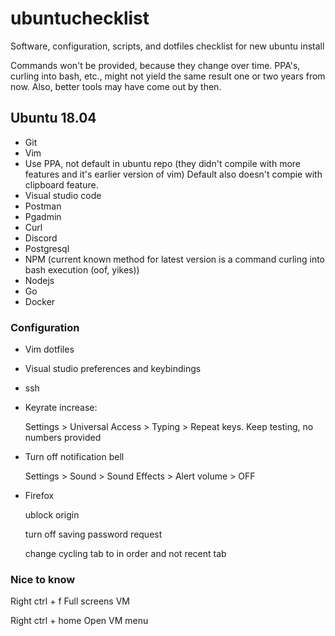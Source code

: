 # ubuntuchecklist
Software, configuration, scripts, and dotfiles checklist for new ubuntu install

Commands won't be provided, because they change over time. PPA's, curling into bash, etc.,
might not yield the same result one or two years from now. Also, better tools may have come
out by then.

## Ubuntu 18.04
- Git
- Vim
- Use PPA, not default in ubuntu repo (they didn't compile with more features and it's earlier version of vim)
  Default also doesn't compie with clipboard feature.
- Visual studio code
- Postman
- Pgadmin
- Curl
- Discord
- Postgresql
- NPM (current known method for latest version is a command curling into bash execution (oof, yikes))
- Nodejs
- Go
- Docker

### Configuration
- Vim dotfiles

- Visual studio preferences and keybindings

- ssh

- Keyrate increase:
   
   Settings > Universal Access > Typing > Repeat keys. 
   Keep testing, no numbers provided

- Turn off notification bell

   Settings > Sound > Sound Effects > Alert volume > OFF

- Firefox

   ublock origin 

   turn off saving password request

   change cycling tab to in order and not recent tab

### Nice to know
Right ctrl + f      Full screens VM

Right ctrl + home   Open VM menu
